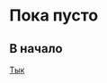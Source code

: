 #  Пока пусто

##  В начало 

[Тык][def]

[def]: https://github.com/AJDragon01/TOIB_Egorov/tree/main